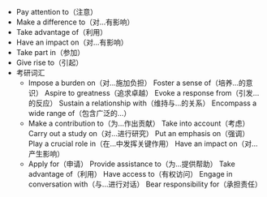 - Pay attention to（注意）
- Make a difference to（对...有影响）
- Take advantage of（利用）
- Have an impact on（对...有影响）
- Take part in（参加）
- Give rise to（引起）
- 考研词汇
	- Impose a burden on（对...施加负担）
	  Foster a sense of（培养...的意识）
	  Aspire to greatness（追求卓越）
	  Evoke a response from（引发...的反应）
	  Sustain a relationship with（维持与...的关系）
	  Encompass a wide range of（包含广泛的...）
	- Make a contribution to（为...作出贡献）
	  Take into account（考虑）
	  Carry out a study on（对...进行研究）
	  Put an emphasis on（强调）
	  Play a crucial role in（在...中发挥关键作用）
	  Have an impact on（对...产生影响）
	- Apply for（申请）
	  Provide assistance to（为...提供帮助）
	  Take advantage of（利用）
	  Have access to（有权访问）
	  Engage in conversation with（与...进行对话）
	  Bear responsibility for（承担责任）